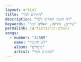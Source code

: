 ```yaml
---
layout: artist
title: "האחים למר"
description: "דף האמן האחים למר"
keywords: "שירים, מוזיקה, האחים למר"
permalink: /artists/האחים-למר/
songs:
  - number: "32689"
    name: "לא תחמוד"
    album: "סינגלים"
    artist: "האחים למר"
---
```

